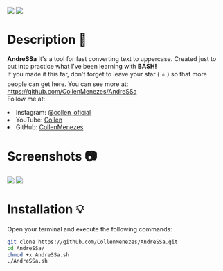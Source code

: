 ![](https://files.catbox.moe/dq6j2q.gif)
![](https://files.catbox.moe/xe2kzc.svg)

# Description 📑
**AndreSSa** It's a tool for fast converting text to uppercase. Created just to put into practice what I've been learning with **BASH!** <br>
If you made it this far, don't forget to leave your star ( ⭐ ) so that more people can get here.
You can see more at: https://github.com/CollenMenezes/AndreSSa <br>
Follow me at:

<lu>
    <li>
        Instagram: <a href="https://www.instagram.com/collen_oficial/"> @collen_oficial </a>
    </li>
    <li>
        YouTube: <a href="https://www.youtube.com/channel/UC31mDnoFYpGmTtmilt6DH_Q"> Collen </a>
    </li>
    <li>
        GitHub: <a href="https://github.com/CollenMenezes"> CollenMenezes </a>
    </li>
</lu>

# Screenshots 📷

![](https://files.catbox.moe/0e3y9f.png)
![](https://files.catbox.moe/s2ndie.png)

# Installation 💡
Open your terminal and execute the following commands:

```bash
git clone https://github.com/CollenMenezes/AndreSSa.git
cd AndreSSa/
chmod +x AndreSSa.sh
./AndreSSa.sh
```
